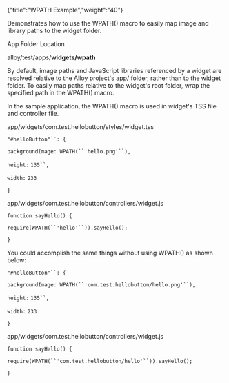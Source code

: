 {"title":"WPATH Example","weight":"40"} 

Demonstrates how to use the WPATH() macro to easily map image and library paths to the widget folder.

App Folder Location

alloy/test/apps/**widgets/wpath**

By default, image paths and JavaScript libraries referenced by a widget are resolved relative to the Alloy project's app/ folder, rather than to the widget folder. To easily map paths relative to the widget's root folder, wrap the specified path in the WPATH() macro.

In the sample application, the WPATH() macro is used in widget's TSS file and controller file.

app/widgets/com.test.hellobutton/styles/widget.tss

`"#helloButton"``: {`

`backgroundImage: WPATH(``'hello.png'``),`

`height:` `135``,`

`width:` `233`

`}`

app/widgets/com.test.hellobutton/controllers/widget.js

`function sayHello() {`

`require(WPATH(``'hello'``)).sayHello();`

`}`

You could accomplish the same things without using WPATH() as shown below:

`"#helloButton"``: {`

`backgroundImage: WPATH(``'com.test.hellobutton/hello.png'``),`

`height:` `135``,`

`width:` `233`

`}`

app/widgets/com.test.hellobutton/controllers/widget.js

`function sayHello() {`

`require(WPATH(``'com.test.hellobutton/hello'``)).sayHello();`

`}`